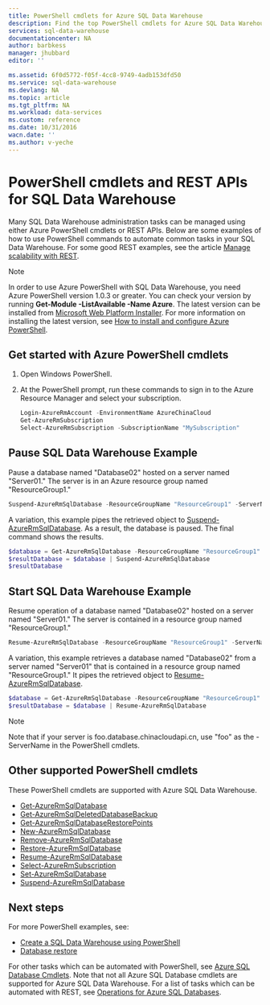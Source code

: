 ```yaml
---
title: PowerShell cmdlets for Azure SQL Data Warehouse
description: Find the top PowerShell cmdlets for Azure SQL Data Warehouse including how to pause and resume a database.
services: sql-data-warehouse
documentationcenter: NA
author: barbkess
manager: jhubbard
editor: ''

ms.assetid: 6f0d5772-f05f-4cc8-9749-4adb153dfd50
ms.service: sql-data-warehouse
ms.devlang: NA
ms.topic: article
ms.tgt_pltfrm: NA
ms.workload: data-services
ms.custom: reference
ms.date: 10/31/2016
wacn.date: ''
ms.author: v-yeche
---
```


# PowerShell cmdlets and REST APIs for SQL Data Warehouse
Many SQL Data Warehouse administration tasks can be managed using either Azure PowerShell cmdlets or REST APIs.  Below are some examples of how to use PowerShell commands to automate common tasks in your SQL Data Warehouse.  For some good REST examples, see the article [Manage scalability with REST][Manage scalability with REST].

> [!NOTE]
> In order to use Azure PowerShell with SQL Data Warehouse, you need Azure PowerShell version 1.0.3 or greater.  You can check your version by running **Get-Module -ListAvailable -Name Azure**.  The latest version can be installed from  [Microsoft Web Platform Installer][Microsoft Web Platform Installer].  For more information on installing the latest version, see [How to install and configure Azure PowerShell][How to install and configure Azure PowerShell].
> 
> 

## Get started with Azure PowerShell cmdlets
1. Open Windows PowerShell.
2. At the PowerShell prompt, run these commands to sign in to the Azure Resource Manager and select your subscription.

    ```PowerShell
    Login-AzureRmAccount -EnvironmentName AzureChinaCloud
    Get-AzureRmSubscription
    Select-AzureRmSubscription -SubscriptionName "MySubscription"
    ```

## Pause SQL Data Warehouse Example
Pause a database named "Database02" hosted on a server named "Server01."  The server is in an Azure resource group named "ResourceGroup1."

```Powershell
Suspend-AzureRmSqlDatabase -ResourceGroupName "ResourceGroup1" -ServerName "Server01" -DatabaseName "Database02"
```
A variation, this example pipes the retrieved object to [Suspend-AzureRmSqlDatabase][Suspend-AzureRmSqlDatabase].  As a result, the database is paused. The final command shows the results.

```Powershell
$database = Get-AzureRmSqlDatabase -ResourceGroupName "ResourceGroup1" -ServerName "Server01" -DatabaseName "Database02"
$resultDatabase = $database | Suspend-AzureRmSqlDatabase
$resultDatabase
```

## Start SQL Data Warehouse Example

Resume operation of a database named "Database02" hosted on a server named "Server01." The server is contained in a resource group named "ResourceGroup1."

```Powershell
Resume-AzureRmSqlDatabase -ResourceGroupName "ResourceGroup1" -ServerName "Server01" -DatabaseName "Database02"
```

A variation, this example retrieves a database named "Database02" from a server named "Server01" that is contained in a resource group named "ResourceGroup1." It pipes the retrieved object to [Resume-AzureRmSqlDatabase][Resume-AzureRmSqlDatabase].

```Powershell
$database = Get-AzureRmSqlDatabase -ResourceGroupName "ResourceGroup1" -ServerName "Server01" -DatabaseName "Database02"
$resultDatabase = $database | Resume-AzureRmSqlDatabase
```

> [!NOTE]
> Note that if your server is foo.database.chinacloudapi.cn, use "foo" as the -ServerName in the PowerShell cmdlets.
> 
> 

## Other supported PowerShell cmdlets
These PowerShell cmdlets are supported with Azure SQL Data Warehouse.

* [Get-AzureRmSqlDatabase][Get-AzureRmSqlDatabase]
* [Get-AzureRmSqlDeletedDatabaseBackup][Get-AzureRmSqlDeletedDatabaseBackup]
* [Get-AzureRmSqlDatabaseRestorePoints][Get-AzureRmSqlDatabaseRestorePoints]
* [New-AzureRmSqlDatabase][New-AzureRmSqlDatabase]
* [Remove-AzureRmSqlDatabase][Remove-AzureRmSqlDatabase]
* [Restore-AzureRmSqlDatabase][Restore-AzureRmSqlDatabase]
* [Resume-AzureRmSqlDatabase][Resume-AzureRmSqlDatabase]
* [Select-AzureRmSubscription][Select-AzureRmSubscription]
* [Set-AzureRmSqlDatabase][Set-AzureRmSqlDatabase]
* [Suspend-AzureRmSqlDatabase][Suspend-AzureRmSqlDatabase]

## Next steps
For more PowerShell examples, see:

* [Create a SQL Data Warehouse using PowerShell][Create a SQL Data Warehouse using PowerShell]
* [Database restore][Database restore]

For other tasks which can be automated with PowerShell, see [Azure SQL Database Cmdlets][Azure SQL Database Cmdlets]. Note that not all Azure SQL Database cmdlets are supported for Azure SQL Data Warehouse.  For a list of tasks which can be automated with REST, see [Operations for Azure SQL Databases][Operations for Azure SQL Databases].

<!--Image references-->

<!--Article references-->
[How to install and configure Azure PowerShell]: https://docs.microsoft.com/powershell/azureps-cmdlets-docs
[Create a SQL Data Warehouse using PowerShell]: ./sql-data-warehouse-get-started-provision-powershell.md
[Database restore]: ./sql-data-warehouse-restore-database-powershell.md
[Manage scalability with REST]: ./sql-data-warehouse-manage-compute-rest-api.md

<!--MSDN references-->
[Azure SQL Database Cmdlets]: https://msdn.microsoft.com/library/mt574084.aspx
[Operations for Azure SQL Databases]: https://msdn.microsoft.com/library/azure/dn505719.aspx
[Get-AzureRmSqlDatabase]: https://msdn.microsoft.com/library/mt603648.aspx
[Get-AzureRmSqlDeletedDatabaseBackup]: https://msdn.microsoft.com/library/mt693387.aspx
[Get-AzureRmSqlDatabaseRestorePoints]: https://msdn.microsoft.com/library/mt603642.aspx
[New-AzureRmSqlDatabase]: https://msdn.microsoft.com/library/mt619339.aspx
[Remove-AzureRmSqlDatabase]: https://msdn.microsoft.com/library/mt619368.aspx
[Restore-AzureRmSqlDatabase]: https://msdn.microsoft.com/library/mt693390.aspx
[Resume-AzureRmSqlDatabase]: https://msdn.microsoft.com/library/mt619347.aspx
<!-- It appears that Select-AzureRmSubscription isn't documented, so this points to Select-AzureSubscription -->
[Select-AzureRmSubscription]: https://msdn.microsoft.com/library/dn722499.aspx
[Set-AzureRmSqlDatabase]: https://msdn.microsoft.com/library/mt619433.aspx
[Suspend-AzureRmSqlDatabase]: https://msdn.microsoft.com/library/mt619337.aspx

<!--Other Web references-->
[Microsoft Web Platform Installer]: https://aka.ms/webpi-azps